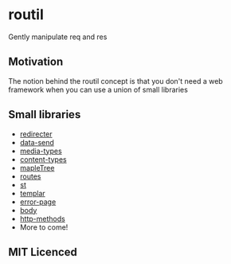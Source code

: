 # routil

Gently manipulate req and res

## Motivation

The notion behind the routil concept is that you don't need a web framework when you can use a union of small libraries

## Small libraries

 - [redirecter][1]
 - [data-send][4]
 - [media-types][5]
 - [content-types][6]
 - [mapleTree][7]
 - [routes][2]
 - [st][3]
 - [templar][8]
 - [error-page][9]
 - [body][10]
 - [http-methods][11]
 - More to come!
        
## MIT Licenced

  [1]: http://github.com/Raynos/redirecter
  [2]: https://github.com/aaronblohowiak/routes.js
  [3]: https://github.com/isaacs/st
  [4]: https://github.com/Raynos/data-send
  [5]: https://github.com/Raynos/media-types
  [6]: https://github.com/Raynos/content-types
  [7]: https://github.com/saambarati/mapleTree
  [8]: https://github.com/isaacs/templar
  [9]: https://github.com/isaacs/error-page
  [10]: https://github.com/Raynos/body
  [11]: https://github.com/Raynos/http-methods
